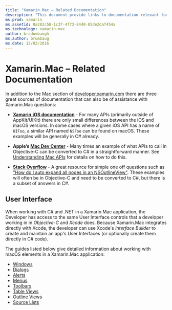 ```yaml
---
title: "Xamarin.Mac – Related Documentation"
description: "This document provide links to documentation relevant for Xamarin.Mac developers: Xamarin.iOS documentation, Apple's Mac Dev Center, and various guides that describe how to build user interfaces with Xamarin.Mac."
ms.prod: xamarin
ms.assetid: 0a282c58-1c37-4f73-8440-85de2daf454a
ms.technology: xamarin-mac
author: bradumbaugh
ms.author: brumbaug
ms.date: 12/02/2016
---
```


# Xamarin.Mac – Related Documentation

In addition to the Mac section of [developer.xamarin.com](~/mac/get-started/index.md) there are three great sources of documentation that can also be of assistance with Xamarin.Mac questions:

- [**Xamarin.iOS documentation**](~/ios/get-started/index.md) - For many APIs (primarily outside of AppKit/UIKit) there are only small differences between the iOS and macOS versions. In some cases where a given iOS API has a name of `UIFoo`, a similar API named `NSFoo` can be found on macOS. These examples will be generally in C# already.

- **Apple’s [Mac Dev Center](https://developer.apple.com/devcenter/mac/)** -  Many times an example of what APIs to call in Objective-C can be converted to C# in a straightforward manner. See [Understanding Mac APIs](~/mac/app-fundamentals/mac-apis.md) for details on how to do this.

- [**Stack Overflow**](http://stackoverflow.com/) - A great resource for simple one off questions such as ["How do I auto expand all nodes in an NSOutlineView"](http://stackoverflow.com/questions/519751/nsoutlineview-auto-expand-all-nodes). These examples will often be in Objective-C and need to be converted to C#, but there is a subset of answers in C#.

## User Interface

When working with C# and .NET in a Xamarin.Mac application, the Developer has access to the same User Interface controls that a developer working in in *Objective-C* and *Xcode* does. Because Xamarin.Mac integrates directly with Xcode, the developer can use Xcode's _Interface Builder_ to create and maintain an app's User Interfaces (or optionally create them directly in C# code).

The guides listed below give detailed information about working with macOS elements in a Xamarin.Mac application:

- [Windows](~/mac/user-interface/window.md)
- [Dialogs](~/mac/user-interface/dialog.md)
- [Alerts](~/mac/user-interface/alert.md)
- [Menus](~/mac/user-interface/menu.md)
- [Toolbars](~/mac/user-interface/toolbar.md)
- [Table Views](~/mac/user-interface/table-view.md)
- [Outline Views](~/mac/user-interface/outline-view.md)
- [Source Lists](~/mac/user-interface/source-list.md)
